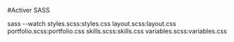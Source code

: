 #Activer SASS

sass --watch styles.scss:styles.css layout.scss:layout.css portfolio.scss:portfolio.css skills.scss:skills.css variables.scss:variables.css
